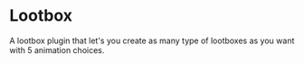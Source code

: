 # Lootbox
A lootbox plugin that let's you create as many type of lootboxes as you want with 5 animation choices.
